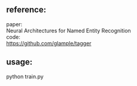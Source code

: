 ## reference:<br />

   paper:<br />
           Neural Architectures for Named Entity Recognition<br />
   code:<br />
           https://github.com/glample/tagger<br />
## usage:
   python train.py<br />

